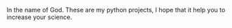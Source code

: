 In the name of God.
These are my python projects,
I hope that it help you to increase your science.
